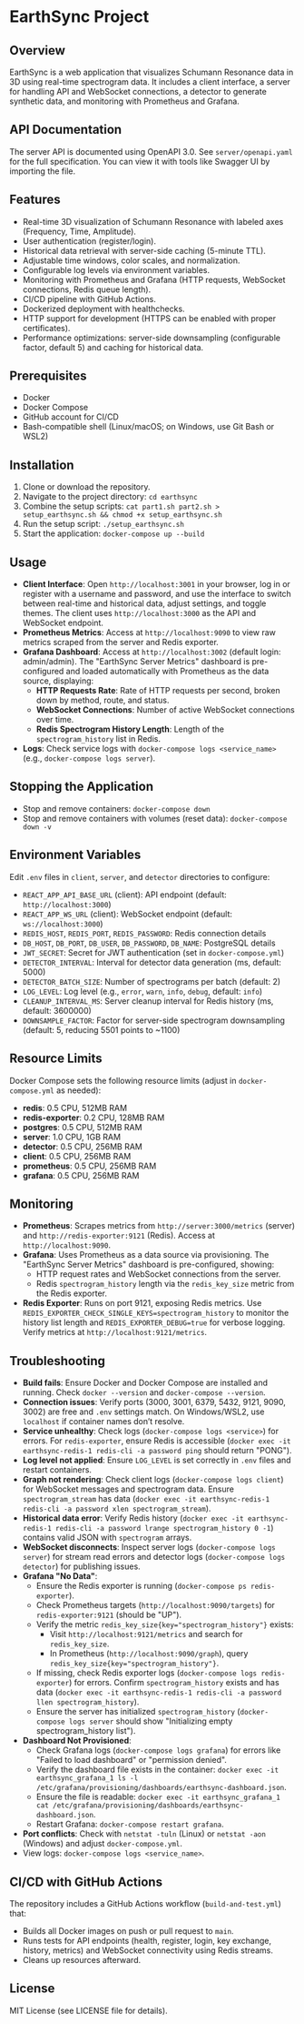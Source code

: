 # EarthSync Project

## Overview
EarthSync is a web application that visualizes Schumann Resonance data in 3D using real-time spectrogram data. It includes a client interface, a server for handling API and WebSocket connections, a detector to generate synthetic data, and monitoring with Prometheus and Grafana.

## API Documentation
The server API is documented using OpenAPI 3.0. See `server/openapi.yaml` for the full specification. You can view it with tools like Swagger UI by importing the file.

## Features
- Real-time 3D visualization of Schumann Resonance with labeled axes (Frequency, Time, Amplitude).
- User authentication (register/login).
- Historical data retrieval with server-side caching (5-minute TTL).
- Adjustable time windows, color scales, and normalization.
- Configurable log levels via environment variables.
- Monitoring with Prometheus and Grafana (HTTP requests, WebSocket connections, Redis queue length).
- CI/CD pipeline with GitHub Actions.
- Dockerized deployment with healthchecks.
- HTTP support for development (HTTPS can be enabled with proper certificates).
- Performance optimizations: server-side downsampling (configurable factor, default 5) and caching for historical data.

## Prerequisites
- Docker
- Docker Compose
- GitHub account for CI/CD
- Bash-compatible shell (Linux/macOS; on Windows, use Git Bash or WSL2)

## Installation
1. Clone or download the repository.
2. Navigate to the project directory: `cd earthsync`
3. Combine the setup scripts: `cat part1.sh part2.sh > setup_earthsync.sh && chmod +x setup_earthsync.sh`
4. Run the setup script: `./setup_earthsync.sh`
5. Start the application: `docker-compose up --build`

## Usage
- **Client Interface**: Open `http://localhost:3001` in your browser, log in or register with a username and password, and use the interface to switch between real-time and historical data, adjust settings, and toggle themes. The client uses `http://localhost:3000` as the API and WebSocket endpoint.
- **Prometheus Metrics**: Access at `http://localhost:9090` to view raw metrics scraped from the server and Redis exporter.
- **Grafana Dashboard**: Access at `http://localhost:3002` (default login: admin/admin). The "EarthSync Server Metrics" dashboard is pre-configured and loaded automatically with Prometheus as the data source, displaying:
  - **HTTP Requests Rate**: Rate of HTTP requests per second, broken down by method, route, and status.
  - **WebSocket Connections**: Number of active WebSocket connections over time.
  - **Redis Spectrogram History Length**: Length of the `spectrogram_history` list in Redis.
- **Logs**: Check service logs with `docker-compose logs <service_name>` (e.g., `docker-compose logs server`).

## Stopping the Application
- Stop and remove containers: `docker-compose down`
- Stop and remove containers with volumes (reset data): `docker-compose down -v`

## Environment Variables
Edit `.env` files in `client`, `server`, and `detector` directories to configure:
- `REACT_APP_API_BASE_URL` (client): API endpoint (default: `http://localhost:3000`)
- `REACT_APP_WS_URL` (client): WebSocket endpoint (default: `ws://localhost:3000`)
- `REDIS_HOST`, `REDIS_PORT`, `REDIS_PASSWORD`: Redis connection details
- `DB_HOST`, `DB_PORT`, `DB_USER`, `DB_PASSWORD`, `DB_NAME`: PostgreSQL details
- `JWT_SECRET`: Secret for JWT authentication (set in `docker-compose.yml`)
- `DETECTOR_INTERVAL`: Interval for detector data generation (ms, default: 5000)
- `DETECTOR_BATCH_SIZE`: Number of spectrograms per batch (default: 2)
- `LOG_LEVEL`: Log level (e.g., `error`, `warn`, `info`, `debug`, default: `info`)
- `CLEANUP_INTERVAL_MS`: Server cleanup interval for Redis history (ms, default: 3600000)
- `DOWNSAMPLE_FACTOR`: Factor for server-side spectrogram downsampling (default: 5, reducing 5501 points to ~1100)

## Resource Limits
Docker Compose sets the following resource limits (adjust in `docker-compose.yml` as needed):
- **redis**: 0.5 CPU, 512MB RAM
- **redis-exporter**: 0.2 CPU, 128MB RAM
- **postgres**: 0.5 CPU, 512MB RAM
- **server**: 1.0 CPU, 1GB RAM
- **detector**: 0.5 CPU, 256MB RAM
- **client**: 0.5 CPU, 256MB RAM
- **prometheus**: 0.5 CPU, 256MB RAM
- **grafana**: 0.5 CPU, 256MB RAM

## Monitoring
- **Prometheus**: Scrapes metrics from `http://server:3000/metrics` (server) and `http://redis-exporter:9121` (Redis). Access at `http://localhost:9090`.
- **Grafana**: Uses Prometheus as a data source via provisioning. The "EarthSync Server Metrics" dashboard is pre-configured, showing:
  - HTTP request rates and WebSocket connections from the server.
  - Redis `spectrogram_history` length via the `redis_key_size` metric from the Redis exporter.
- **Redis Exporter**: Runs on port 9121, exposing Redis metrics. Use `REDIS_EXPORTER_CHECK_SINGLE_KEYS=spectrogram_history` to monitor the history list length and `REDIS_EXPORTER_DEBUG=true` for verbose logging. Verify metrics at `http://localhost:9121/metrics`.

## Troubleshooting
- **Build fails**: Ensure Docker and Docker Compose are installed and running. Check `docker --version` and `docker-compose --version`.
- **Connection issues**: Verify ports (3000, 3001, 6379, 5432, 9121, 9090, 3002) are free and `.env` settings match. On Windows/WSL2, use `localhost` if container names don’t resolve.
- **Service unhealthy**: Check logs (`docker-compose logs <service>`) for errors. For `redis-exporter`, ensure Redis is accessible (`docker exec -it earthsync-redis-1 redis-cli -a password ping` should return "PONG").
- **Log level not applied**: Ensure `LOG_LEVEL` is set correctly in `.env` files and restart containers.
- **Graph not rendering**: Check client logs (`docker-compose logs client`) for WebSocket messages and spectrogram data. Ensure `spectrogram_stream` has data (`docker exec -it earthsync-redis-1 redis-cli -a password xlen spectrogram_stream`).
- **Historical data error**: Verify Redis history (`docker exec -it earthsync-redis-1 redis-cli -a password lrange spectrogram_history 0 -1`) contains valid JSON with `spectrogram` arrays.
- **WebSocket disconnects**: Inspect server logs (`docker-compose logs server`) for stream read errors and detector logs (`docker-compose logs detector`) for publishing issues.
- **Grafana "No Data"**: 
  - Ensure the Redis exporter is running (`docker-compose ps redis-exporter`).
  - Check Prometheus targets (`http://localhost:9090/targets`) for `redis-exporter:9121` (should be "UP").
  - Verify the metric `redis_key_size{key="spectrogram_history"}` exists:
    - Visit `http://localhost:9121/metrics` and search for `redis_key_size`.
    - In Prometheus (`http://localhost:9090/graph`), query `redis_key_size{key="spectrogram_history"}`.
  - If missing, check Redis exporter logs (`docker-compose logs redis-exporter`) for errors. Confirm `spectrogram_history` exists and has data (`docker exec -it earthsync-redis-1 redis-cli -a password llen spectrogram_history`).
  - Ensure the server has initialized `spectrogram_history` (`docker-compose logs server` should show "Initializing empty spectrogram_history list").
- **Dashboard Not Provisioned**: 
  - Check Grafana logs (`docker-compose logs grafana`) for errors like "Failed to load dashboard" or "permission denied".
  - Verify the dashboard file exists in the container: `docker exec -it earthsync_grafana_1 ls -l /etc/grafana/provisioning/dashboards/earthsync-dashboard.json`.
  - Ensure the file is readable: `docker exec -it earthsync_grafana_1 cat /etc/grafana/provisioning/dashboards/earthsync-dashboard.json`.
  - Restart Grafana: `docker-compose restart grafana`.
- **Port conflicts**: Check with `netstat -tuln` (Linux) or `netstat -aon` (Windows) and adjust `docker-compose.yml`.
- View logs: `docker-compose logs <service_name>`.

## CI/CD with GitHub Actions
The repository includes a GitHub Actions workflow (`build-and-test.yml`) that:
- Builds all Docker images on push or pull request to `main`.
- Runs tests for API endpoints (health, register, login, key exchange, history, metrics) and WebSocket connectivity using Redis streams.
- Cleans up resources afterward.

## License
MIT License (see LICENSE file for details).

